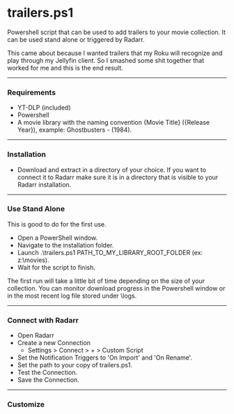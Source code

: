 # trailers.ps1
  Powershell script that can be used to add trailers to your movie collection.  It can be used stand alone or triggered by Radarr.

  This came about because I wanted trailers that my Roku will recognize and play through my Jellyfin client.  So I smashed some shit together that worked for me and this is the end result.

----------

### Requirements
- YT-DLP (included)
- Powershell
- A movie library with the naming convention {Movie Title} ({Release Year}), example: Ghostbusters - (1984).

----------

### Installation
- Download and extract in a directory of your choice.
  If you want to connect it to Radarr make sure it is in a directory that is visible to your Radarr installation.

----------

### Use Stand Alone
This is good to do for the first use.
- Open a PowerShell window.
- Navigate to the installation folder.
- Launch .\trailers.ps1 PATH_TO_MY_LIBRARY_ROOT_FOLDER (ex: z:\movies).
- Wait for the script to finish.

The first run will take a little bit of time depending on the size of your collection.
You can monitor download progress in the Powershell window or in the most recent log file stored under \logs.

----------

### Connect with Radarr
- Open Radarr
- Create a new Connection
  - Settings > Connect > + > Custom Script
- Set the Notification Triggers to 'On Import' and 'On Rename'.
- Set the path to your copy of trailers.ps1.
- Test the Connection.
- Save the Connection.

----------

### Customize
